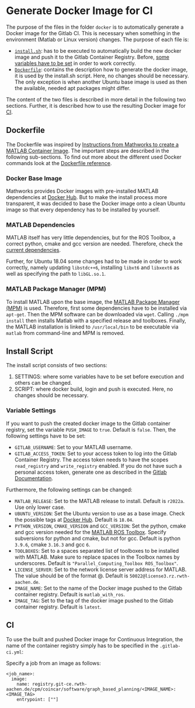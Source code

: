 # Generate Docker Image for CI
The purpose of the files in the folder ```docker``` is to automatically generate a Docker image for the Gitlab CI. This is necessary when something in the environment (Matlab or Linux version) changes. The purpose of each file is:

- [```install.sh```](#install-script): has to be executed to automatically build the new docker image and push it to the Gitlab Container Registry. Before, [some variables have to be set](#variable-settings) in order to work correctly.
- [```Dockerfile```](#dockerfile): contains the description how to generate the docker image, it is used by the install.sh script. Here, no changes should be necessary. The only exception is when another Ubuntu base image is used as then the available, needed apt packages might differ.
  
The content of the two files is described in more detail in the following two sections. Further, it is described how to use the resulting Docker image for [CI](#ci).


## Dockerfile
The Dockerfile was inspired by [Instructions from Mathworks to create a MATLAB Container Image](https://github.com/mathworks-ref-arch/matlab-dockerfile). The important steps are described in the following sub-sections. To find out more about the different used Docker commands look at the [Dockerfile reference](https://docs.docker.com/engine/reference/builder/).

### Docker Base Image
Mathworks provides Docker images with pre-installed MATLAB dependencies at [Docker Hub](https://hub.docker.com/r/mathworks/matlab-deps/tags). But to make the install process more transparent, it was decided to base the Docker image onto a clean Ubuntu image so that every dependency has to be installed by yourself.

### MATLAB Dependencies
MATLAB itself has very little dependencies, but for the ROS Toolbox, a correct python, cmake and gcc version are needed. Therefore, check the [current dependencies](https://de.mathworks.com/help/ros/gs/ros-system-requirements.html).

Further, for Ubuntu 18.04 some changes had to be made in order to work correctly, namely updating ```libstdc++6```, installing ```libxt6``` and ```libxext6``` as well as specifying the path to ```libGL.so.1```.

### MATLAB Package Manager (MPM)
To install MATLAB upon the base image, the [MATLAB Package Manager (MPM)](https://de.mathworks.com/matlabcentral/fileexchange/54548-mpm) is used. Therefore, first some dependencies have to be installed via ```apt-get```. Then the MPM software can be downloaded via ```wget```. Calling ```./mpm install``` then installs Matlab with a specified release and toolboxes. Finally, the MATLAB installation is linked to ```/usr/local/bin``` to be executable via ```matlab``` from command-line and MPM is removed.


## Install Script
The install script consists of two sections:
1. SETTINGS: where some variables have to be set before execution and others can be changed.
2. SCRIPT: where docker build, login and push is executed. Here, no changes should be necessary.

### Variable Settings
If you want to push the created docker image to the Gitlab container registry, set the variable ```PUSH_IMAGE``` to ```true```. Default is ```false```.
Then, the following settings have to be set:

- ```GITLAB_USERNAME```: Set to your MATLAB username.
- ```GITLAB_ACCESS_TOKEN```: Set to your access token to log into the Gitlab Container Registry. The access token needs to have the scopes ```read_registry``` and ```write_registry``` enabled. If you do not have such a personal access token, generate one as described in the [Gitlab Documentation](https://docs.gitlab.com/ee/user/profile/personal_access_tokens.html#create-a-personal-access-token).

Furthermore, the following settings can be changed:

- ```MATLAB_RELEASE```: Set to the MATLAB release to install. Default is ```r2022a```. Use only lower case.
- ```UBUNTU_VERSION```: Set the Ubuntu version to use as a base image. Check the possible tags at [Docker Hub](https://hub.docker.com/_/ubuntu). Default is ```18.04```.
- ```PYTHON_VERSION```, ```CMAKE_VERSION``` and ```GCC_VERSION```: Set the python, cmake and gcc version needed for the [MATLAB ROS Toolbox](https://de.mathworks.com/help/ros/gs/ros-system-requirements.html). Specify subversions for python and cmake, but not for gcc. Default is python ```3.9.6```, cmake ```3.16.3``` and gcc ```6```.
- ```TOOLBOXES```: Set to a spaces separated list of toolboxes to be installed with MATLAB. Make sure to replace spaces in the Toolbox names by underscores. Default is ```"Parallel_Computing_Toolbox ROS_Toolbox"```.
- ```LICENSE_SERVER```: Set to the network license server address for MATLAB. The value should be of the format <port>@<host>. Default is ```50022@license3.rz.rwth-aachen.de```.
- ```IMAGE_NAME```: Set to the name of the Docker image pushed to the Gitlab container registry. Default is ```matlab_with_ros```.
- ```IMAGE_TAG```: Set to the tag of the docker image pushed to the Gitlab container registry. Default is ```latest```.

## CI
To use the built and pushed Docker image for Continuous Integration, the name of the container registry simply has to be specified in the ```.gitlab-ci.yml```:

Specify a job from an image as follows:

    <job_name>:
      image:
        name: registry.git-ce.rwth-aachen.de/cpm/coincar/software/graph_based_planning/<IMAGE_NAME>:<IMAGE_TAG>
        entrypoint: [""]
      
